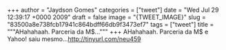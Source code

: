 
+++
author = "Jaydson Gomes"
categories = ["tweet"]
date = "Wed Jul 29 12:39:17 +0000 2009"
draft = false
image = "{TWEET_IMAGE}"
slug = "83500a8e738fcb17941c864bdff66db9f3473ef7"
tags = ["tweet"]
title = """AHahahaah. Parceria da M$..."""
+++
AHahahaah. Parceria da M$ e Yahoo! saiu mesmo...http://tinyurl.com/neu459
